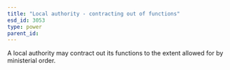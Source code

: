 ```yaml
---
title: "Local authority - contracting out of functions"
esd_id: 3053
type: power
parent_id:  
---
```


A local authority may contract out its functions to the extent allowed for by ministerial order.

